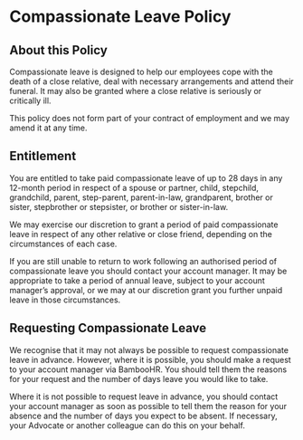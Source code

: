 # Compassionate Leave Policy

## About this Policy

Compassionate leave is designed to help our employees cope with the death of a close relative, deal with necessary arrangements and attend their funeral. It may also be granted where a close relative is seriously or critically ill.

This policy does not form part of your contract of employment and we may amend it at any time.

## Entitlement

You are entitled to take paid compassionate leave of up to 28 days in any 12-month period in respect of a spouse or partner, child, stepchild, grandchild, parent, step-parent, parent-in-law, grandparent, brother or sister, stepbrother or stepsister, or brother or sister-in-law.

We may exercise our discretion to grant a period of paid compassionate leave in respect of any other relative or close friend, depending on the circumstances of each case.

If you are still unable to return to work following an authorised period of compassionate leave you should contact your account manager. It may be appropriate to take a period of annual leave, subject to your account manager’s approval, or we may at our discretion grant you further unpaid leave in those circumstances.

## Requesting Compassionate Leave

We recognise that it may not always be possible to request compassionate leave in advance. However, where it is possible, you should make a request to your account manager via BambooHR. You should tell them the reasons for your request and the number of days leave you would like to take.

Where it is not possible to request leave in advance, you should contact your account manager as soon as possible to tell them the reason for your absence and the number of days you expect to be absent. If necessary, your Advocate or another colleague can do this on your behalf.
